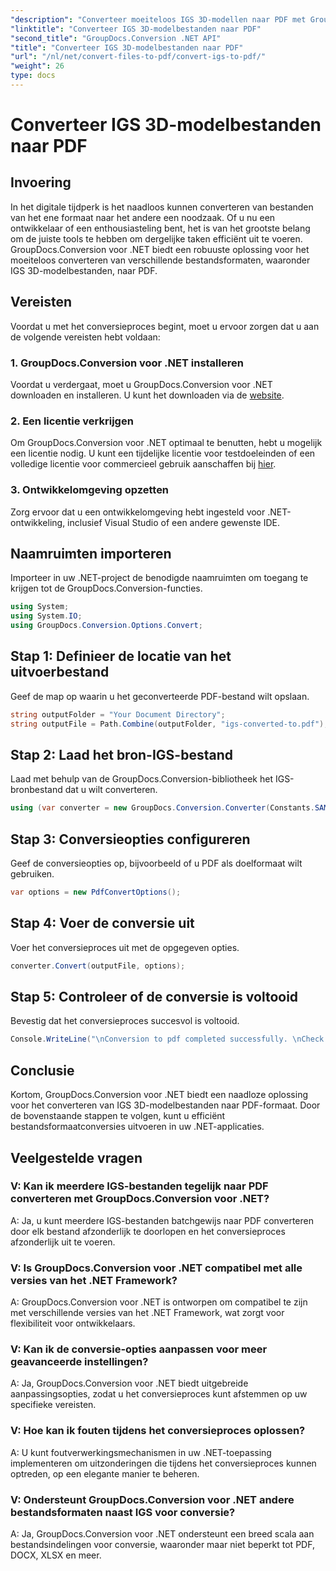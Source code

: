```yaml
---
"description": "Converteer moeiteloos IGS 3D-modellen naar PDF met GroupDocs.Conversion voor .NET. Download nu voor naadloze conversie van bestandsindelingen."
"linktitle": "Converteer IGS 3D-modelbestanden naar PDF"
"second_title": "GroupDocs.Conversion .NET API"
"title": "Converteer IGS 3D-modelbestanden naar PDF"
"url": "/nl/net/convert-files-to-pdf/convert-igs-to-pdf/"
"weight": 26
type: docs
---
```

# Converteer IGS 3D-modelbestanden naar PDF

## Invoering
In het digitale tijdperk is het naadloos kunnen converteren van bestanden van het ene formaat naar het andere een noodzaak. Of u nu een ontwikkelaar of een enthousiasteling bent, het is van het grootste belang om de juiste tools te hebben om dergelijke taken efficiënt uit te voeren. GroupDocs.Conversion voor .NET biedt een robuuste oplossing voor het moeiteloos converteren van verschillende bestandsformaten, waaronder IGS 3D-modelbestanden, naar PDF.
## Vereisten
Voordat u met het conversieproces begint, moet u ervoor zorgen dat u aan de volgende vereisten hebt voldaan:
### 1. GroupDocs.Conversion voor .NET installeren
Voordat u verdergaat, moet u GroupDocs.Conversion voor .NET downloaden en installeren. U kunt het downloaden via de [website](https://releases.groupdocs.com/conversion/net/).
### 2. Een licentie verkrijgen
Om GroupDocs.Conversion voor .NET optimaal te benutten, hebt u mogelijk een licentie nodig. U kunt een tijdelijke licentie voor testdoeleinden of een volledige licentie voor commercieel gebruik aanschaffen bij [hier](https://purchase.groupdocs.com/buy).
### 3. Ontwikkelomgeving opzetten
Zorg ervoor dat u een ontwikkelomgeving hebt ingesteld voor .NET-ontwikkeling, inclusief Visual Studio of een andere gewenste IDE.

## Naamruimten importeren
Importeer in uw .NET-project de benodigde naamruimten om toegang te krijgen tot de GroupDocs.Conversion-functies.
```csharp
using System;
using System.IO;
using GroupDocs.Conversion.Options.Convert;
```
## Stap 1: Definieer de locatie van het uitvoerbestand
Geef de map op waarin u het geconverteerde PDF-bestand wilt opslaan.
```csharp
string outputFolder = "Your Document Directory";
string outputFile = Path.Combine(outputFolder, "igs-converted-to.pdf");
```
## Stap 2: Laad het bron-IGS-bestand
Laad met behulp van de GroupDocs.Conversion-bibliotheek het IGS-bronbestand dat u wilt converteren.
```csharp
using (var converter = new GroupDocs.Conversion.Converter(Constants.SAMPLE_IGS))
```
## Stap 3: Conversieopties configureren
Geef de conversieopties op, bijvoorbeeld of u PDF als doelformaat wilt gebruiken.
```csharp
var options = new PdfConvertOptions();
```
## Stap 4: Voer de conversie uit
Voer het conversieproces uit met de opgegeven opties.
```csharp
converter.Convert(outputFile, options);
```
## Stap 5: Controleer of de conversie is voltooid
Bevestig dat het conversieproces succesvol is voltooid.
```csharp
Console.WriteLine("\nConversion to pdf completed successfully. \nCheck output in {0}", outputFolder);
```

## Conclusie
Kortom, GroupDocs.Conversion voor .NET biedt een naadloze oplossing voor het converteren van IGS 3D-modelbestanden naar PDF-formaat. Door de bovenstaande stappen te volgen, kunt u efficiënt bestandsformaatconversies uitvoeren in uw .NET-applicaties.
## Veelgestelde vragen
### V: Kan ik meerdere IGS-bestanden tegelijk naar PDF converteren met GroupDocs.Conversion voor .NET?
A: Ja, u kunt meerdere IGS-bestanden batchgewijs naar PDF converteren door elk bestand afzonderlijk te doorlopen en het conversieproces afzonderlijk uit te voeren.
### V: Is GroupDocs.Conversion voor .NET compatibel met alle versies van het .NET Framework?
A: GroupDocs.Conversion voor .NET is ontworpen om compatibel te zijn met verschillende versies van het .NET Framework, wat zorgt voor flexibiliteit voor ontwikkelaars.
### V: Kan ik de conversie-opties aanpassen voor meer geavanceerde instellingen?
A: Ja, GroupDocs.Conversion voor .NET biedt uitgebreide aanpassingsopties, zodat u het conversieproces kunt afstemmen op uw specifieke vereisten.
### V: Hoe kan ik fouten tijdens het conversieproces oplossen?
A: U kunt foutverwerkingsmechanismen in uw .NET-toepassing implementeren om uitzonderingen die tijdens het conversieproces kunnen optreden, op een elegante manier te beheren.
### V: Ondersteunt GroupDocs.Conversion voor .NET andere bestandsformaten naast IGS voor conversie?
A: Ja, GroupDocs.Conversion voor .NET ondersteunt een breed scala aan bestandsindelingen voor conversie, waaronder maar niet beperkt tot PDF, DOCX, XLSX en meer.